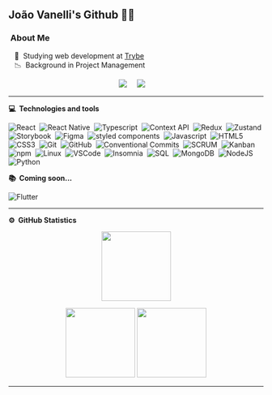 ## João Vanelli's Github :man_technologist:

### &nbsp;About Me

&nbsp;&nbsp;&nbsp;:rocket: &nbsp;Studying web development at [Trybe](https://www.betrybe.com/)\
&nbsp;&nbsp;&nbsp;:chart_with_downwards_trend: &nbsp;Background in Project Management

<p align="center">
  <a href="https://www.linkedin.com/in/vanellijoao/"><img src="https://img.shields.io/badge/linkedin-%230077B5.svg?&style=for-the-badge&logo=linkedin&logoColor=white" /></a>&nbsp;&nbsp;&nbsp;&nbsp;
  <a href="https://www.instagram.com/vanellijoao/"><img src="https://img.shields.io/badge/instagram-%23dc2743.svg?&style=for-the-badge&logo=instagram&logoColor=white" /></a>&nbsp;&nbsp;&nbsp;&nbsp;
</p>
</p>

<hr/>


<b> :computer: &nbsp;Technologies and tools</b>
  <br/>


![React](https://img.shields.io/badge/-React-61DAFB?style=flat=square&logo=react&logoColor=black)&nbsp;
![React Native](https://img.shields.io/badge/-React%20Native-61DAFB?style=flat=square&logo=react&logoColor=black)&nbsp;
![Typescript](https://img.shields.io/badge/-TypeScript-3178C6?style=flat=square&logo=typescript&logoColor=white)&nbsp;
![Context API](https://img.shields.io/badge/-Context%20API-61DAFB?style=flat=square&logo=react&logoColor=black)&nbsp;
![Redux](https://img.shields.io/badge/-Redux-764ABC?style=flat=square&logo=redux&logoColor=white)&nbsp;
![Zustand](https://img.shields.io/badge/-Zustand-007ACC?style=flat=square)&nbsp;
![Storybook](https://img.shields.io/badge/-Storybook-FF4785?style=flat=square&logo=storybook&logoColor=white)&nbsp;
![Figma](https://img.shields.io/badge/-Figma-F24E1E?style=flat=square&logo=figma&logoColor=white)&nbsp;
![styled components](https://img.shields.io/badge/-styled%20components-DB7093?style=flat=square&logo=styled-components&logoColor=white)&nbsp;
![Javascript](https://img.shields.io/badge/-Javascript-yellow?style=flat=square&logo=javascript&logoColor=white)&nbsp;
![HTML5](https://img.shields.io/badge/-HTML5-E34F26?style=flat=square&logo=html5&logoColor=white)&nbsp;
![CSS3](https://img.shields.io/badge/-CSS3-1572B6?style=flat=square&logo=css3&logoColor=white)&nbsp;
![Git](https://img.shields.io/badge/-Git-F05032?style=flat=square&logo=git&logoColor=white)&nbsp;
![GitHub](https://img.shields.io/badge/-GitHub-181717?style=flat=square&logo=github&logoColor=white)&nbsp;
![Conventional Commits](https://img.shields.io/badge/-Conventional%20Commits-FE5196?style=flat=square&logo=conventional-commits&logoColor=white)&nbsp;
![SCRUM](https://img.shields.io/badge/-SCRUM-blue?style=flat=square)&nbsp;
![Kanban](https://img.shields.io/badge/-Kanban-grey?style=flat=square)&nbsp;
![npm](https://img.shields.io/badge/-npm-CB3837?style=flat=square&logo=npm&logoColor=white)&nbsp;
![Linux](https://img.shields.io/badge/-Linux-FCC624?style=flat=square&logo=linux&logoColor=black)&nbsp;
![VSCode](https://img.shields.io/badge/-VSCode-007ACC?style=flat=square&logo=visual-studio-code&logoColor=white)&nbsp;
![Insomnia](https://img.shields.io/badge/-Insomnia-4000BF?style=flat=square&logo=insomnia&logoColor=white)&nbsp;
![SQL](https://img.shields.io/badge/-SQL-4479A1?style=flat=square&logo=mysql&logoColor=white)&nbsp;
![MongoDB](https://img.shields.io/badge/-MongoDB-47A248?style=flat=square&logo=mongodb&logoColor=white)&nbsp;
![NodeJS](https://img.shields.io/badge/-Node.Js-339933?style=flat=square&logo=node-dot-js&logoColor=white)&nbsp;
![Python](https://img.shields.io/badge/-Python-3776AB?style=flat=square&logo=python&logoColor=white)&nbsp;
<!-- ![]()&nbsp; -->

<b> :books: &nbsp;Coming soon...</b>
<br/>

![Flutter](https://img.shields.io/badge/-Flutter-02569B?style=flat=square&logo=flutter&logoColor=white)&nbsp;
<!-- ![]()&nbsp; -->

<hr/>

<b>:gear: &nbsp;GitHub Statistics</b>
<br/>
  <p align="center">
      <img height="137px" src="https://github-readme-streak-stats.herokuapp.com/?user=vanellijoao&hide_border=true&theme=nightowl" />
  </p>
  <p align="center">
      <img height="137px" src="https://github-readme-stats.vercel.app/api?username=vanellijoao&hide_title=true&hide_border=true&show_icons=true&include_all_commits=true&count_private=true&line_height=21&theme=nightowl" /> <img height="137px" src="https://github-readme-stats.vercel.app/api/top-langs/?username=vanellijoao&hide=html&hide_title=true&hide_border=true&layout=compact&langs_count=8&theme=nightowl" />
  </p>


<hr/>
<br/>

<!-- <p align="right">
<img src="https://komarev.com/ghpvc/?username=leandrofcr&style=plastic&label=Views"><img>
</p> -->
